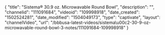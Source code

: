 {
    "title": "Sistema&reg; 30.9 oz. Microwavable Round Bowl",
    "description": "",
    "channelid": "111091684",
    "videoid": "109998918",
    "date_created": "1502524281",
    "date_modified": "1504049173",
    "type": "captivate",
    "layout": "channelVideo",
    "url": "\/bbbusa-latest-videos\/sistema\u00c2-30-9-oz-microwavable-round-bowl-3-notes\/111091684-109998918"
}